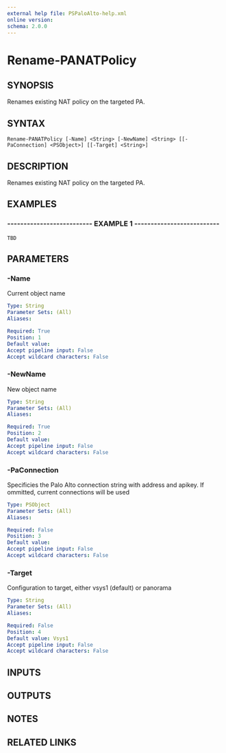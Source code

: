 ```yaml
---
external help file: PSPaloAlto-help.xml
online version: 
schema: 2.0.0
---
```


# Rename-PANATPolicy
## SYNOPSIS
Renames existing NAT policy on the targeted PA.

## SYNTAX

```
Rename-PANATPolicy [-Name] <String> [-NewName] <String> [[-PaConnection] <PSObject>] [[-Target] <String>]
```

## DESCRIPTION
Renames existing NAT policy on the targeted PA.

## EXAMPLES

### -------------------------- EXAMPLE 1 --------------------------
```
TBD
```

## PARAMETERS

### -Name
Current object name

```yaml
Type: String
Parameter Sets: (All)
Aliases: 

Required: True
Position: 1
Default value: 
Accept pipeline input: False
Accept wildcard characters: False
```

### -NewName
New object name

```yaml
Type: String
Parameter Sets: (All)
Aliases: 

Required: True
Position: 2
Default value: 
Accept pipeline input: False
Accept wildcard characters: False
```

### -PaConnection
Specificies the Palo Alto connection string with address and apikey.
If ommitted, current connections will be used

```yaml
Type: PSObject
Parameter Sets: (All)
Aliases: 

Required: False
Position: 3
Default value: 
Accept pipeline input: False
Accept wildcard characters: False
```

### -Target
Configuration to target, either vsys1 (default) or panorama

```yaml
Type: String
Parameter Sets: (All)
Aliases: 

Required: False
Position: 4
Default value: Vsys1
Accept pipeline input: False
Accept wildcard characters: False
```

## INPUTS

## OUTPUTS

## NOTES

## RELATED LINKS

